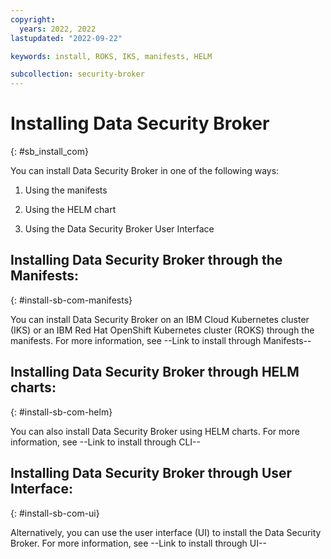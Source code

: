 ```yaml
---
copyright:
  years: 2022, 2022
lastupdated: "2022-09-22"

keywords: install, ROKS, IKS, manifests, HELM

subcollection: security-broker
---
```


# Installing Data Security Broker
{: #sb_install_com}

You can install Data Security Broker in one of the following ways:

1.  Using the manifests

2.  Using the HELM chart

3.  Using the Data Security Broker User Interface

## Installing Data Security Broker through the Manifests:
{: #install-sb-com-manifests}

You can install Data Security Broker on an IBM Cloud Kubernetes cluster (IKS) or an
IBM Red Hat OpenShift Kubernetes cluster (ROKS) through the manifests. For more information, see 
--Link to install through Manifests--

## Installing Data Security Broker through HELM charts:
{: #install-sb-com-helm}

You can also install Data Security Broker using HELM charts. For more information, see --Link to install through CLI--

## Installing Data Security Broker through User Interface:
{: #install-sb-com-ui}

Alternatively, you can use the user interface (UI) to install the Data Security Broker. For more information, see --Link to install through UI--

